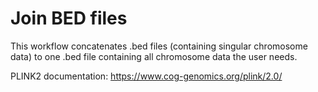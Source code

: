 # Join BED files

This workflow concatenates .bed files (containing singular chromosome data) to one .bed file containing all chromosome data the user needs.

PLINK2 documentation: https://www.cog-genomics.org/plink/2.0/
